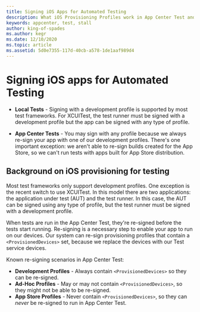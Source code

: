 ```yaml
---
title: Signing iOS Apps for Automated Testing
description: What iOS Provisioning Profiles work in App Center Test and locally?
keywords: appcenter, test, stall
author: king-of-spades
ms.author: kegr
ms.date: 12/10/2020
ms.topic: article
ms.assetid: 5d0e7355-117d-40cb-a578-1de1aaf989d4 
---
```


# Signing iOS apps for Automated Testing
   - **Local Tests** - Signing with a development profile is supported by most test frameworks. For XCUITest, the test runner must be signed with a development profile but the app can be signed with any type of profile.

   - **App Center Tests** - You may sign with any profile because we always re-sign your app with one of our development profiles. There's one important exception: we aren't able to re-sign builds created for the App Store, so we can't run tests with apps built for App Store distribution.
   
## Background on iOS provisioning for testing
Most test frameworks only support development profiles. One exception is the recent switch to use XCUITest. In this model there are two applications: the application under test (AUT) and the test runner. In this case, the AUT can be signed using any type of profile, but the test runner must be signed with a development profile.

When tests are run in the App Center Test, they're re-signed before the tests start running. Re-signing is a necessary step to enable your app to run on our devices. Our system can re-sign provisioning profiles that contain a `<ProvisionedDevices>` set, because we replace the devices with our Test service devices.

Known re-signing scenarios in App Center Test: 
- **Development Profiles** - Always contain `<ProvisionedDevices>` so they can be re-signed. 
- **Ad-Hoc Profiles** - May or may not contain `<ProvisionedDevices>`, so they might not be able to be re-signed.
- **App Store Profiles** - Never contain `<ProvisionedDevices>`, so they can _never_ be re-signed to run in App Center Test.
